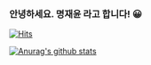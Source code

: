 ### 안녕하세요. 명재윤 라고 합니다! 😀

[![Hits](https://hits.seeyoufarm.com/api/count/incr/badge.svg?url=https%3A%2F%2Fgithub.com%2FKjaeyoon492)](https://hits.seeyoufarm.com) 

[![Anurag's github stats](https://github-readme-stats.vercel.app/api?username=jaeyoon492&show_icons=true&theme=dracula)](https://github.com/anuraghazra/github-readme-stats)
